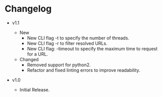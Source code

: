 # Changelog

- v1.1
    - New
        - New CLI flag -t to specify the number of threads.
        - New CLI flag -r to filter resolved URLs.
        - New CLI flag: -timeout to specify the maximum time to request for a URL.
    - Changed
        - Removed support for python2.
        - Refactor and fixed linting errors to improve readability.

- v1.0
    - Initial Release.